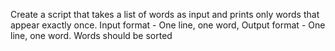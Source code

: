 Create a script that takes a list of words as input and prints only words that appear exactly once. Input format - One line, one word, Output format - One line, one word. Words should be sorted
